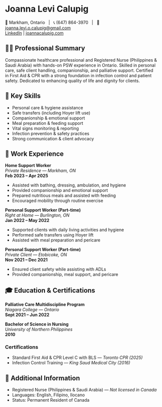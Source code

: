 # Joanna Levi Calupig

📍 Markham, Ontario &nbsp;&nbsp;|&nbsp;&nbsp; 📞 (647) 864-3970 &nbsp;&nbsp;|&nbsp;&nbsp; 📧 joanna.levi.o.calupig@gmail.com  
[LinkedIn](https://www.linkedin.com/in/joanna-levi-calupig-237481a3/) | [joannacalupig.com](https://joannacalupig.github.io/)   

## 👩‍⚕️ Professional Summary

Compassionate healthcare professional and Registered Nurse (Philippines & Saudi Arabia) with hands-on PSW experience in Ontario. Skilled in personal care, safe client handling, companionship, and palliative support. Certified in First Aid & CPR with a strong foundation in infection control and patient safety. Dedicated to enhancing quality of life and dignity for clients.

## 🧰 Key Skills

- Personal care & hygiene assistance  
- Safe transfers (including Hoyer lift use)  
- Companionship & emotional support  
- Meal preparation & feeding support  
- Vital signs monitoring & reporting  
- Infection prevention & safety practices  
- Strong communication & client advocacy  

## 💼 Work Experience

**Home Support Worker**  
*Private Residence — Markham, ON*  
**Feb 2023 – Apr 2025**  
- Assisted with bathing, dressing, ambulation, and hygiene 
- Provided companionship and emotional support  
- Prepared nutritious meals and assisted with feeding  
- Encouraged mobility through routine exercise  

**Personal Support Worker (Part-time)**  
*Right at Home — Burlington, ON*  
**Jan 2022 – May 2022**  
- Supported clients with daily living activities and hygiene  
- Performed safe transfers using Hoyer lift  
- Assisted with meal preparation and pericare  

**Personal Support Worker (Part-time)**  
*Private Client — Etobicoke, ON*  
**Nov 2021 – Dec 2021**  
- Ensured client safety while assisting with ADLs  
- Provided companionship, meal support, and pericare  

## 🎓 Education & Certifications

**Palliative Care Multidiscipline Program**  
*Niagara College — Ontario*  
**Sept 2021 – Jun 2022**

**Bachelor of Science in Nursing**  
*University of Northern Philippines*  
**2010**

### Certifications

- Standard First Aid & CPR Level C with BLS — *Toronto CPR (2025)*  
- Infection Control Training — *King Saud Medical City (2016)*  

## 📌 Additional Information

- Registered Nurse (Philippines & Saudi Arabia) — *Not licensed in Canada*  
- Languages: English, Filipino, Ilocano  
- Status: Permanent Resident of Canada  
